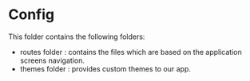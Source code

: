 # Config

This folder contains the following folders:

-   routes folder : contains the files which are based on the application screens navigation.
-   themes folder : provides custom themes to our app.
